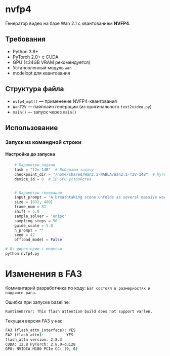 # nvfp4

Генератор видео на базе Wan 2.1 с квантованием **NVFP4**.

## Требования

- Python 3.8+
- PyTorch 2.0+ с CUDA
- GPU (≥24GB VRAM рекомендуется)
- Установленный модуль `wan`
- modelopt для квантования

## Структура файла

- `nvfp4_mpt()` — применение NVFP4-квантования
- `WanT2V` — пайплайн генерации (из оригинального `text2video.py`)
- `main()` — запуск через `main()`

## Использование

### Запуск из командной строки

#### Настройка до запуска

```python
    # Параметры задачи
    task = "t2v-14B"  # Выбираем задачу
    checkpoint_dir = "/home/shared/Wan2.1-NABLA/Wan2.1-T2V-14B"  # Путь к чекпоинтам
    device_id = 0  # ID GPU устройства


    # Параметры генерации
    input_prompt = "A breathtaking scene unfolds as several massive wooly mammoths slowly traverse a serene, snowy meadow, their thick, shaggy fur gently swaying in the crisp winter breeze. Snow-laden trees line the landscape, standing tall against the backdrop of towering, snow-capped mountains in the distance. The mid-afternoon sun casts a warm golden light across the scene, illuminating wispy clouds that drift lazily across the sky. The camera is positioned low to the ground, capturing the grandeur of the mammoths up close, with a shallow depth of field that accentuates their massive forms. As they move forward, the mammoths occasionally stomp their feet, sending small puffs of snow into the air, adding a dynamic and lifelike energy to the scene."  
    size = (832, 480)  
    frame_num = 81 
    shift = 5.0
    sample_solver = 'unipc'
    sampling_steps = 50
    guide_scale = 5.0
    n_prompt = ""
    seed = 42
    offload_model = False  
```

```bash
# Из директории с моделью
python nvfp4.py
```


# Изменения в FA3

Комментарий разработчика по коду: `Баг состоял в размерностях и паддинге рага.`

Ошибка при запуске baseline:
```
RuntimeError: This flash attention build does not support varlen.
```
Текущая версия FA3 у нас: 
```bash
FA3 (flash_attn_interface): YES
FA2 (flash_attn):          YES
flash_attn version: 2.8.3
CUDA: 12.8 PyTorch: 2.8.0+cu128
GPU: NVIDIA H100 PCIe CC: (9, 0)
```
